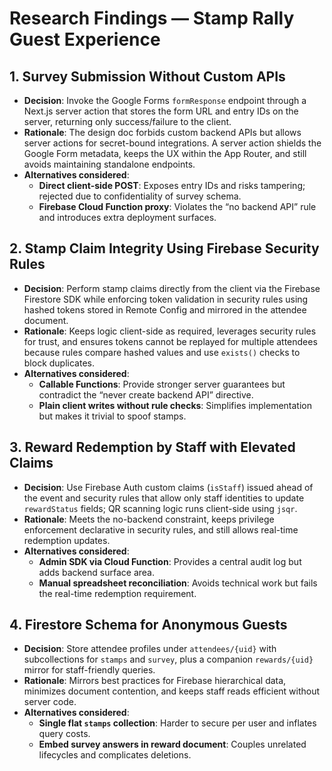 # Research Findings — Stamp Rally Guest Experience

## 1. Survey Submission Without Custom APIs
- **Decision**: Invoke the Google Forms `formResponse` endpoint through a Next.js server action that stores the form URL and entry IDs on the server, returning only success/failure to the client.
- **Rationale**: The design doc forbids custom backend APIs but allows server actions for secret-bound integrations. A server action shields the Google Form metadata, keeps the UX within the App Router, and still avoids maintaining standalone endpoints.
- **Alternatives considered**:
  - **Direct client-side POST**: Exposes entry IDs and risks tampering; rejected due to confidentiality of survey schema.
  - **Firebase Cloud Function proxy**: Violates the “no backend API” rule and introduces extra deployment surfaces.

## 2. Stamp Claim Integrity Using Firebase Security Rules
- **Decision**: Perform stamp claims directly from the client via the Firebase Firestore SDK while enforcing token validation in security rules using hashed tokens stored in Remote Config and mirrored in the attendee document.
- **Rationale**: Keeps logic client-side as required, leverages security rules for trust, and ensures tokens cannot be replayed for multiple attendees because rules compare hashed values and use `exists()` checks to block duplicates.
- **Alternatives considered**:
  - **Callable Functions**: Provide stronger server guarantees but contradict the “never create backend API” directive.
  - **Plain client writes without rule checks**: Simplifies implementation but makes it trivial to spoof stamps.

## 3. Reward Redemption by Staff with Elevated Claims
- **Decision**: Use Firebase Auth custom claims (`isStaff`) issued ahead of the event and security rules that allow only staff identities to update `rewardStatus` fields; QR scanning logic runs client-side using `jsqr`.
- **Rationale**: Meets the no-backend constraint, keeps privilege enforcement declarative in security rules, and still allows real-time redemption updates.
- **Alternatives considered**:
  - **Admin SDK via Cloud Function**: Provides a central audit log but adds backend surface area.
  - **Manual spreadsheet reconciliation**: Avoids technical work but fails the real-time redemption requirement.

## 4. Firestore Schema for Anonymous Guests
- **Decision**: Store attendee profiles under `attendees/{uid}` with subcollections for `stamps` and `survey`, plus a companion `rewards/{uid}` mirror for staff-friendly queries.
- **Rationale**: Mirrors best practices for Firebase hierarchical data, minimizes document contention, and keeps staff reads efficient without server code.
- **Alternatives considered**:
  - **Single flat `stamps` collection**: Harder to secure per user and inflates query costs.
  - **Embed survey answers in reward document**: Couples unrelated lifecycles and complicates deletions.
